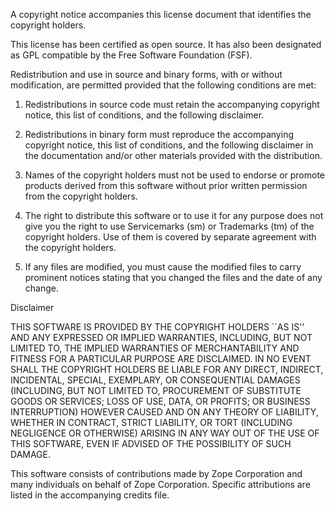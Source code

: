 A copyright notice accompanies this license document that identifies
the copyright holders.

This license has been certified as open source. It has also been
designated as GPL compatible by the Free Software Foundation (FSF).

Redistribution and use in source and binary forms, with or without
modification, are permitted provided that the following conditions are
met:

 1. Redistributions in source code must retain the accompanying
    copyright notice, this list of conditions, and the following
    disclaimer.

 2. Redistributions in binary form must reproduce the accompanying
    copyright notice, this list of conditions, and the following
    disclaimer in the documentation and/or other materials provided
    with the distribution.

 3. Names of the copyright holders must not be used to endorse or
    promote products derived from this software without prior written
    permission from the copyright holders.

 4. The right to distribute this software or to use it for any purpose
    does not give you the right to use Servicemarks (sm) or Trademarks
    (tm) of the copyright holders. Use of them is covered by separate
    agreement with the copyright holders.

 5. If any files are modified, you must cause the modified files to
    carry prominent notices stating that you changed the files and the
    date of any change.

Disclaimer

THIS SOFTWARE IS PROVIDED BY THE COPYRIGHT HOLDERS ``AS IS'' AND ANY
EXPRESSED OR IMPLIED WARRANTIES, INCLUDING, BUT NOT LIMITED TO, THE
IMPLIED WARRANTIES OF MERCHANTABILITY AND FITNESS FOR A PARTICULAR
PURPOSE ARE DISCLAIMED. IN NO EVENT SHALL THE COPYRIGHT HOLDERS BE
LIABLE FOR ANY DIRECT, INDIRECT, INCIDENTAL, SPECIAL, EXEMPLARY, OR
CONSEQUENTIAL DAMAGES (INCLUDING, BUT NOT LIMITED TO, PROCUREMENT OF
SUBSTITUTE GOODS OR SERVICES; LOSS OF USE, DATA, OR PROFITS; OR
BUSINESS INTERRUPTION) HOWEVER CAUSED AND ON ANY THEORY OF LIABILITY,
WHETHER IN CONTRACT, STRICT LIABILITY, OR TORT (INCLUDING NEGLIGENCE
OR OTHERWISE) ARISING IN ANY WAY OUT OF THE USE OF THIS SOFTWARE, EVEN
IF ADVISED OF THE POSSIBILITY OF SUCH DAMAGE.

This software consists of contributions made by Zope Corporation and
many individuals on behalf of Zope Corporation. Specific attributions
are listed in the accompanying credits file. 
